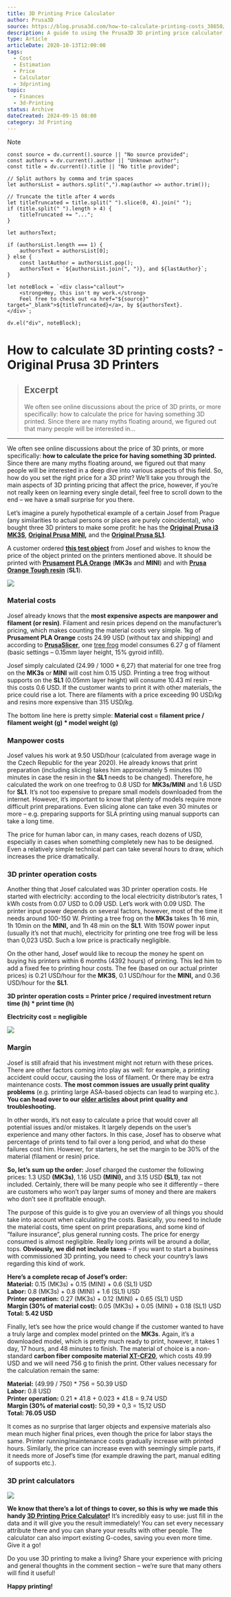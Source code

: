 ```yaml
---
title: 3D Printing Price Calculator
author: Prusa3D
source: https://blog.prusa3d.com/how-to-calculate-printing-costs_38650/
description: A guide to using the Prusa3D 3D printing price calculator, which helps estimate the cost of prints by factoring in material, machine wear, and electricity.
type: Article
articleDate: 2020-10-13T12:00:00
tags:
  - Cost
  - Estimation
  - Price
  - Calculator
  - 3dprinting
topic:
  - Finances
  - 3d-Printing
status: Archive
dateCreated: 2024-09-15 08:00
category: 3d Printing
---
```


> [!NOTE]
```dataviewjs
const source = dv.current().source || "No source provided";
const authors = dv.current().author || "Unknown author";
const title = dv.current().title || "No title provided";

// Split authors by comma and trim spaces
let authorsList = authors.split(",").map(author => author.trim());

// Truncate the title after 4 words
let titleTruncated = title.split(" ").slice(0, 4).join(" ");
if (title.split(" ").length > 4) {
    titleTruncated += "...";
}

let authorsText;

if (authorsList.length === 1) {
    authorsText = authorsList[0];
} else {
    const lastAuthor = authorsList.pop();
    authorsText = `${authorsList.join(", ")}, and ${lastAuthor}`;
}

let noteBlock = `<div class="callout">
    <strong>Hey, this isn't my work.</strong>
    Feel free to check out <a href="${source}" target="_blank">${titleTruncated}</a>, by ${authorsText}.
</div>`;

dv.el("div", noteBlock);

```
# How to calculate 3D printing costs? - Original Prusa 3D Printers

> ## Excerpt
> We often see online discussions about the price of 3D prints, or more specifically: how to calculate the price for having something 3D printed. Since there are many myths floating around, we figured out that many people will be interested in...

---
We often see online discussions about the price of 3D prints, or more specifically: **how to calculate the price for having something 3D printed.** Since there are many myths floating around, we figured out that many people will be interested in a deep dive into various aspects of this field. So, how do you set the right price for a 3D print? We’ll take you through the main aspects of 3D printing pricing that affect the price, however, if you’re not really keen on learning every single detail, feel free to scroll down to the end – we have a small surprise for you there.

Let’s imagine a purely hypothetical example of a certain Josef from Prague (any similarities to actual persons or places are purely coincidental), who bought three 3D printers to make some profit: he has the [**Original Prusa i3 MK3S**](https://shop.prusa3d.com/en/51-original-prusa-i3-mk3s), **[Original Prusa MINI](https://shop.prusa3d.com/en/66-original-prusa-mini),** and the [**Original Prusa SL1**](https://shop.prusa3d.com/en/52-original-prusa-sl1).

A customer ordered **[this test object](https://www.prusaprinters.org/prints/3116-treefrog)** from Josef and wishes to know the price of the object printed on the printers mentioned above. It should be printed with **[Prusament](https://shop.prusa3d.com/en/42-prusament) [PLA Orange](https://shop.prusa3d.com/en/prusament/1007-prusament-pla-prusa-orange-1kg.html)** (**MK3s** and **MINI**) and with **[Prusa Orange Tough resin](https://shop.prusa3d.com/en/resin/940-orange-tough-resin-1kg.html)** (**SL1**).

[![](https://blog.prusa3d.com/wp-content/uploads/2020/10/zaba-1024x683.jpg)](https://blog.prusa3d.com/wp-content/uploads/2020/10/zaba.jpg)

### Material costs

Josef already knows that the **most expensive aspects are manpower and filament (or resin)**. Filament and resin prices depend on the manufacturer’s pricing, which makes counting the material costs very simple. 1kg of **Prusament PLA Orange** costs 24.99 USD (without tax and shipping) and according to [**PrusaSlicer**](https://www.prusa3d.com/prusaslicer/#_ga=2.100141212.366407219.1601559088-1598598355.1585749177), one [tree frog](https://www.prusaprinters.org/prints/3116-treefrog) model consumes 6.27 g of filament (basic settings – 0.15mm layer height, 15% gyroid infill).

Josef simply calculated (24.99 / 1000 \* 6,27) that material for one tree frog on the **MK3s** or **MINI** will cost him 0.15 USD. Printing a tree frog without supports on the **SL1** (0.05mm layer height) will consume 10.43 ml resin – this costs 0.6 USD. If the customer wants to print it with other materials, the price could rise a lot. There are filaments with a price exceeding 90 USD/kg and resins more expensive than 315 USD/kg.

The bottom line here is pretty simple: **Material cost = filament price / filament weight (g) \* model weight (g)**

### Manpower costs

Josef values his work at 9.50 USD/hour (calculated from average wage in the Czech Republic for the year 2020). He already knows that print preparation (including slicing) takes him approximately 5 minutes (10 minutes in case the resin in the **SL1** needs to be changed). Therefore, he calculated the work on one treefrog to 0.8 USD for **MK3s/MINI** and 1.6 USD for **SL1**. It’s not too expensive to prepare small models downloaded from the internet. However, it’s important to know that plenty of models require more difficult print preparations. Even slicing alone can take even 30 minutes or more – e.g. preparing supports for SLA printing using manual supports can take a long time.

The price for human labor can, in many cases, reach dozens of USD, especially in cases when something completely new has to be designed. Even a relatively simple technical part can take several hours to draw, which increases the price dramatically.

### 3D printer operation costs

Another thing that Josef calculated was 3D printer operation costs. He started with electricity: according to the local electricity distributor’s rates, 1 kWh costs from 0.07 USD to 0.09 USD. Let’s work with 0.09 USD. The printer input power depends on several factors, however, most of the time it needs around 100-150 W. Printing a tree frog on the **MK3s** takes 1h 16 min, 1h 10min on the **MINI,** and 1h 48 min on the **SL1**. With 150W power input (usually it’s not that much), electricity for printing one tree frog will be less than 0,023 USD. Such a low price is practically negligible.

On the other hand, Josef would like to recoup the money he spent on buying his printers within 6 months (4392 hours) of printing. This led him to add a fixed fee to printing hour costs. The fee (based on our actual printer prices) is 0.21 USD/hour for the **MK3S**, 0.1 USD/hour for the **MINI,** and 0.36 USD/hour for the **SL1**.

**3D printer operation costs = Printer price / required investment return time (h) \* print time (h)**

**Electricity cost = negligible**

[![](https://blog.prusa3d.com/wp-content/uploads/2020/10/mini2-1024x683.jpg)](https://blog.prusa3d.com/wp-content/uploads/2020/10/mini2-scaled.jpg)

### Margin

Josef is still afraid that his investment might not return with these prices. There are other factors coming into play as well: for example, a printing accident could occur, causing the loss of filament. Or there may be extra maintenance costs. **The most common issues are usually print quality problems** (e.g. printing large ASA-based objects can lead to warping etc.). **You can head over to our [older articles](https://blog.prusa3d.com/how-to-fix-the-most-common-3d-printing-errors_8201/) about print quality and troubleshooting.**

In other words, it’s not easy to calculate a price that would cover all potential issues and/or mistakes. It largely depends on the user’s experience and many other factors. In this case, Josef has to observe what percentage of prints tend to fail over a long period, and what do these failures cost him. However, for starters, he set the margin to be 30% of the material (filament or resin) price.

**So, let’s sum up the order:** Josef charged the customer the following prices: 1.3 USD **(MK3s)**, 1.16 USD **(MINI),** and 3.15 USD **(SL1)**, tax not included. Certainly, there will be many people who see it differently – there are customers who won’t pay larger sums of money and there are makers who don’t see it profitable enough.

The purpose of this guide is to give you an overview of all things you should take into account when calculating the costs. Basically, you need to include the material costs, time spent on print preparations, and some kind of “failure insurance”, plus general running costs. The price for energy consumed is almost negligible. Really long prints will be around a dollar, tops. **Obviously, we did not include taxes** – if you want to start a business with commissioned 3D printing, you need to check your country’s laws regarding this kind of work.

**Here’s a complete recap of Josef’s order:**  
**Material:** 0.15 (MK3s) + 0.15 (MINI) + 0.6 (SL1) USD  
**Labor:** 0.8 (MK3s) + 0.8 (MINI) + 1.6 (SL1) USD  
**Printer operation:** 0.27 (MK3s) + 0.12 (MINI) + 0.65 (SL1) USD  
**Margin (30% of material cost):** 0.05 (MK3s) + 0.05 (MINI) + 0.18 (SL1) USD  
**Total: 5.42 USD**

Finally, let’s see how the price would change if the customer wanted to have a truly large and complex model printed on the **MK3s**. Again, it’s a downloaded model, which is pretty much ready to print, however, it takes 1 day, 17 hours, and 48 minutes to finish. The material of choice is a non-standard **carbon fiber composite material [XT-CF20](https://shop.prusa3d.com/en/filament/93-20-carbon-fiber-xt-cf20-filament-750g.html)**, which costs 49.99 USD and we will need 756 g to finish the print. Other values necessary for the calculation remain the same:

**Material:** (49.99 / 750) \* 756 = 50.39 USD  
**Labor:** 0.8 USD  
**Printer operation:** 0.21 \* 41.8 + 0.023 \* 41.8 = 9.74 USD  
**Margin (30% of material cost):** 50,39 \* 0,3 = 15,12 USD  
**Total: 76.05 USD**

It comes as no surprise that larger objects and expensive materials also mean much higher final prices, even though the price for labor stays the same. Printer running/maintenance costs gradually increase with printed hours. Similarly, the price can increase even with seemingly simple parts, if it needs more of Josef’s time (for example drawing the part, manual editing of supports etc.).

### 3D print calculators

[![](https://blog.prusa3d.com/wp-content/uploads/2020/10/kalkulacka2-1-1024x516.jpg)](https://blog.prusa3d.com/wp-content/uploads/2020/10/kalkulacka2-1.jpg)

**We know that there’s a lot of things to cover, so this is why we made this handy [3D Printing Price Calculator](https://blog.prusa3d.com/3d-printing-price-calculator_38905/)!** It’s incredibly easy to use: just fill in the data and it will give you the result immediately! You can set every necessary attribute there and you can share your results with other people. The calculator can also import existing G-codes, saving you even more time. Give it a go!

Do you use 3D printing to make a living? Share your experience with pricing and general thoughts in the comment section – we’re sure that many others will find it useful!

**Happy printing!**
